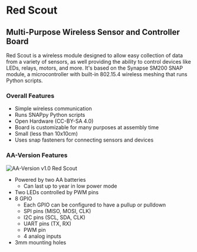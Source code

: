 # Red Scout
## Multi-Purpose Wireless Sensor and Controller Board
Red Scout is a wireless module designed to allow easy collection of data from a variety of sensors, as well providing the ability to control devices like LEDs, relays, motors, and more. It's based on the Synapse SM200 SNAP module, a microcontroller with built-in 802.15.4 wireless meshing that runs Python scripts.

### Overall Features
- Simple wireless communication
- Runs SNAPpy Python scripts
- Open Hardware (CC-BY-SA 4.0)
- Board is customizable for many purposes at assembly time
- Small (less than 10x10cm)
- Uses snap fasteners for connecting sensors and devices

### AA-Version Features
![AA-Version v1.0 Red Scout](https://cloud.githubusercontent.com/assets/1317406/6549054/dcc10e6e-c5d9-11e4-8e45-32023bc82370.png)
- Powered by two AA batteries
  - Can last up to year in low power mode
- Two LEDs controlled by PWM pins
- 8 GPIO
  - Each GPIO can be configured to have a pullup or pulldown
  - SPI pins (MISO, MOSI, CLK)
  - I2C pins (SCL, SDA, CLK)
  - UART pins (TX, RX)
  - PWM pin
  - 4 analog inputs
- 3mm mounting holes
